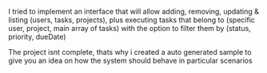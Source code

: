 I tried to implement an interface that will allow adding, removing, updating & listing (users, tasks, projects), plus executing tasks that belong to (specific user, project, main array of tasks) with the option to filter them by (status, priority, dueDate)

The project isnt complete, thats why i created a auto generated sample to give you an idea on how the system should behave in particular scenarios

